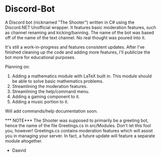 # Discord-Bot
A Discord bot (nicknamed "The Shooter") written in C# using the Discord.NET Unofficial wrapper.  It features basic moderation features, such as channel renaming and kicking/banning.  The name of the bot was based off of the name of the text channel.  No real thought was poured into it.

It's still a work-in-progress and features consistent updates.  After I've finished cleaning up the code and adding more features, I'll publicize the bot more for educational purposes.

Planning on:
1. Adding a mathematics module with LaTeX built in.
This module should be able to solve basic mathematics problems.
2. Streamlining the moderation features.
3. Streamlining the help/command menu.
4. Adding a gaming component to it.
5. Adding a music portion to it.

Will add commands/help documentation soon.

*** NOTE***
The Shooter was supposed to primarily be a greeting bot, hence the name of the file Greetings.cs in src/Modules.  Don't let this fool you, however!  Greetings.cs contains moderation features which will assist you in managing your server.  In fact, a future update will feature a separate module altogether.
- Daavid
